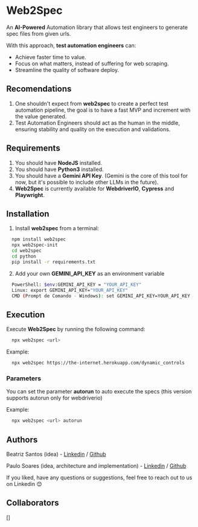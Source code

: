 # Web2Spec
An <b>AI-Powered</b> Automation library that allows test engineers to generate spec files from given urls.

With this approach, <b>test automation engineers</b> can:
- Achieve faster time to value.
- Focus on what matters, instead of suffering for web scraping.
- Streamline the quality of software deploy.

## Recomendations

1. One shouldn't expect from <b>web2spec</b> to create a perfect test automation pipeline, the goal is to have a fast MVP and increment with the value generated.
2. Test Automation Engineers should act as the human in the middle, ensuring stability and quality on the execution and validations. 

## Requirements
1. You should have <b>NodeJS</b> installed.
2. You should have <b>Python3</b> installed.
3. You should have a <b>Gemini API Key</b>. (Gemini is the core of this tool for now, but it's possible to include other LLMs in the future).
4. <b>Web2Spec</b> is currently available for <b>WebdriverIO</b>, <b>Cypress</b> and <b>Playwright</b>.

## Installation

1. Install <b>web2spec</b> from a terminal:

```bash
  npm install web2spec
  npx web2spec-init
  cd web2spec
  cd python
  pip install -r requirements.txt
```
2. Add your own <b>GEMINI_API_KEY</b> as an environment variable

```bash
  PowerShell: $env:GEMINI_API_KEY = "YOUR_API_KEY"
  Linux: export GEMINI_API_KEY="YOUR_API_KEY"
  CMD (Prompt de Comando - Windows): set GEMINI_API_KEY=YOUR_API_KEY 
```

## Execution

Execute <b>Web2Spec</b> by running the following command: 

```bash
  npx web2spec <url>
```

Example:
```bash
  npx web2spec https://the-internet.herokuapp.com/dynamic_controls
```

### Parameters
You can set the parameter <b>autorun</b> to auto execute the specs (this version supports autorun only for webdriverio)

Example:
```bash
  npx web2spec <url> autorun
```

## Authors
Beatriz Santos (idea) - [Linkedin](https://www.linkedin.com/in/beatriz-santos-19a2731a0) / [Github](https://github.com/Beatryz10) 

Paulo Soares (idea, architecture and implementation) - [Linkedin](https://www.linkedin.com/in/costapsoares) / [Github](https://github.com/nholipau/)

If you liked, have any questions or suggestions, feel free to reach out to us on Linkedin 😊

## Collaborators

[]
